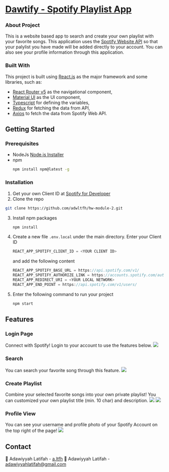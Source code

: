 # [Dawtify - Spotify Playlist App](https://dawtify.vercel.app)

### About Project

This is a website based app to search and create your own playlist with your favorite songs. This application uses the [Spotify Website API](https://developer.spotify.com/documentation/web-api/) so that your palylist you have made will be added directly to your account. You can also see your profile information through this application.

### Built With

This project is built using [React.js](https://reactjs.org/docs/getting-started.html) as the major framework and some libraries, such as:

* [React Router v5](https://reactrouter.com/) as the navigational component,
* [Material UI](https://material-ui.com/) as the UI component,
* [Typescript](https://www.typescriptlang.org/) for defining the variables,
* [Redux](https://github.com/axios/axios) for fetching the data from API,
* [Axios](https://github.com/axios/axios) to fetch the data from Spotify Web API.

## Getting Started

### Prerequisites

* NodeJs
  [Node.js Installer](https://nodejs.org/en/download/)
* npm
  ```sh
  npm install npm@latest -g
  ```
  
### Installation

1. Get your own Client ID at [Spotify for Developer](https://developer.spotify.com/dashboard/login)
2. Clone the repo 
  ```sh
  git clone https://github.com/adwltfh/hw-module-2.git
  ```
3. Install npm packages
   ```sh
   npm install
   ```
4. Create a new file `.env.local` under the main directory. Enter your Client ID
   ```js
   REACT_APP_SPOTIFY_CLIENT_ID = <YOUR CLIENT ID>
   ```
   and add the following content
   ```js
   REACT_APP_SPOTIFY_BASE_URL = https://api.spotify.com/v1/
   REACT_APP_SPOTIFY_AUTHORIZE_LINK = https://accounts.spotify.com/authorize
   REACT_APP_REDIRECT_URI = <YOUR LOCAL NETWORK>
   REACT_APP_END_POINT = https://api.spotify.com/v1/users/
   ```
5. Enter the following command to run your project
   ```sh
   npm start
   ```

## Features

### Login Page

Connect with Spotify! Login to your account to use the features below.
<img src="https://user-images.githubusercontent.com/86681678/164491350-3c72cb8b-01b6-4433-a290-8ce04dc4a3cf.jpg">

### Search

You can search your favorite song through this feature.
<img src="https://user-images.githubusercontent.com/86681678/164493242-d8043847-586b-4572-bdb0-876455e8d36b.jpg">

### Create Playlist

Combine your selected favorite songs into your own private playlist! You can customized your own playlist title (min. 10 char) and description.
<img src="https://user-images.githubusercontent.com/86681678/164491433-86190d87-7d87-4924-b117-f90b23e5dff9.jpg">
<img src="https://user-images.githubusercontent.com/86681678/164491482-aad3094a-f953-4405-8caf-d0458976adf3.jpg">

### Profile View

You can see your username and profile photo of your Spotify Account on the top right of the page!
<img src="https://user-images.githubusercontent.com/86681678/164495120-c888f1a0-2f57-4836-96c5-7ea1c3e3e517.png">

## Contact

:camera_flash: Adawiyyah Latifah - [a.ltfh](https://instagram.com/a.ltfh/)
:email: Adawiyyah Latifah - adawiyyahlatifah@gmail.com
